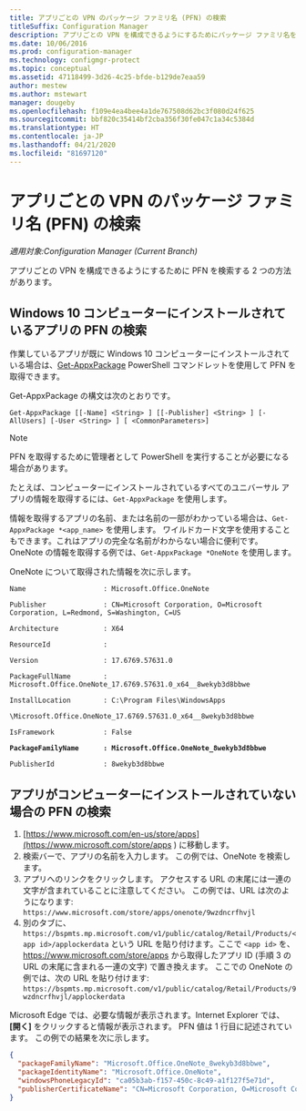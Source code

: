 ```yaml
---
title: アプリごとの VPN のパッケージ ファミリ名 (PFN) の検索
titleSuffix: Configuration Manager
description: アプリごとの VPN を構成できるようにするためにパッケージ ファミリ名を検索する 2 つの方法について説明します。
ms.date: 10/06/2016
ms.prod: configuration-manager
ms.technology: configmgr-protect
ms.topic: conceptual
ms.assetid: 47118499-3d26-4c25-bfde-b129de7eaa59
author: mestew
ms.author: mstewart
manager: dougeby
ms.openlocfilehash: f109e4ea4bee4a1de767508d62bc3f080d24f625
ms.sourcegitcommit: bbf820c35414bf2cba356f30fe047c1a34c5384d
ms.translationtype: HT
ms.contentlocale: ja-JP
ms.lasthandoff: 04/21/2020
ms.locfileid: "81697120"
---
```

# <a name="find-a-package-family-name-pfn-for-per-app-vpn"></a>アプリごとの VPN のパッケージ ファミリ名 (PFN) の検索

*適用対象:Configuration Manager (Current Branch)*


アプリごとの VPN を構成できるようにするために PFN を検索する 2 つの方法があります。

## <a name="find-a-pfn-for-an-app-thats-installed-on-a-windows-10-computer"></a>Windows 10 コンピューターにインストールされているアプリの PFN の検索

作業しているアプリが既に Windows 10 コンピューターにインストールされている場合は、[Get-AppxPackage](https://technet.microsoft.com/library/hh856044.aspx) PowerShell コマンドレットを使用して PFN を取得できます。

Get-AppxPackage の構文は次のとおりです。

``` Syntax
Get-AppxPackage [[-Name] <String> ] [[-Publisher] <String> ] [-AllUsers] [-User <String> ] [ <CommonParameters>]
```

> [!NOTE]
> PFN を取得するために管理者として PowerShell を実行することが必要になる場合があります。

たとえば、コンピューターにインストールされているすべてのユニバーサル アプリの情報を取得するには、`Get-AppxPackage` を使用します。

情報を取得するアプリの名前、または名前の一部がわかっている場合は、`Get-AppxPackage *<app_name>` を使用します。 ワイルドカード文字を使用することもできます。これはアプリの完全な名前がわからない場合に便利です。 OneNote の情報を取得する例では、`Get-AppxPackage *OneNote` を使用します。


OneNote について取得された情報を次に示します。

`Name                   : Microsoft.Office.OneNote`

`Publisher              : CN=Microsoft Corporation, O=Microsoft Corporation, L=Redmond, S=Washington, C=US`

`Architecture           : X64`

`ResourceId             :`

`Version                : 17.6769.57631.0`

`PackageFullName        : Microsoft.Office.OneNote_17.6769.57631.0_x64__8wekyb3d8bbwe`

`InstallLocation        : C:\Program Files\WindowsApps`

`\Microsoft.Office.OneNote_17.6769.57631.0_x64__8wekyb3d8bbwe`

`IsFramework            : False`

**`PackageFamilyName      : Microsoft.Office.OneNote_8wekyb3d8bbwe`**

`PublisherId            : 8wekyb3d8bbwe`



## <a name="find-a-pfn-if-the-app-is-not-installed-on-a-computer"></a>アプリがコンピューターにインストールされていない場合の PFN の検索

1. [https://www.microsoft.com/en-us/store/apps](https://www.microsoft.com/store/apps ) に移動します。
2. 検索バーで、アプリの名前を入力します。 この例では、OneNote を検索します。
3. アプリへのリンクをクリックします。 アクセスする URL の末尾には一連の文字が含まれていることに注意してください。 この例では、URL は次のようになります: `https://www.microsoft.com/store/apps/onenote/9wzdncrfhvjl`
4. 別のタブに、`https://bspmts.mp.microsoft.com/v1/public/catalog/Retail/Products/<app id>/applockerdata` という URL を貼り付けます。ここで `<app id>` を、 https://www.microsoft.com/store/apps から取得したアプリ ID (手順 3 の URL の末尾に含まれる一連の文字) で置き換えます。 ここでの OneNote の例では、次の URL を貼り付けます: `https://bspmts.mp.microsoft.com/v1/public/catalog/Retail/Products/9wzdncrfhvjl/applockerdata`

Microsoft Edge では、必要な情報が表示されます。Internet Explorer では、 **[開く]** をクリックすると情報が表示されます。 PFN 値は 1 行目に記述されています。 この例での結果を次に示します。

``` JSON
{
  "packageFamilyName": "Microsoft.Office.OneNote_8wekyb3d8bbwe",
  "packageIdentityName": "Microsoft.Office.OneNote",
  "windowsPhoneLegacyId": "ca05b3ab-f157-450c-8c49-a1f127f5e71d",
  "publisherCertificateName": "CN=Microsoft Corporation, O=Microsoft Corporation, L=Redmond, S=Washington, C=US"
}
```

